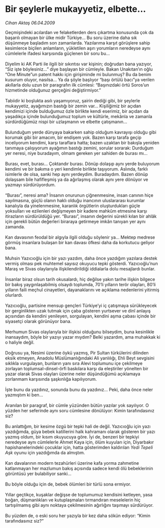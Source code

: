 # Bir şeylerle mukayyetiz, elbette...

*Cihan Aktaş 06.04.2009*

<div class="taraf_structure_2col_1zq">
<div class="margen_n">



 <p>Geçmişindeki acılardan ve felaketlerden ders çıkartma konusunda çok da başarılı olmayan bir ülke midir Türkiye... Bu soru üzerine daha sık düşünmeye başladım son zamanlarda. Yazılarıma karşıt görüşlere sahip kesimlerce biçilen anlamların, yükletilen aşırı yorumların neredeyse aynı cümlelerle ifadesi karşısında güçlenen bir soru bu... <br/><br/>Diyelim ki AK Parti ile ilgili bir sıkıntısı var kişinin; doğrudan bana yazıyor, “Siz işte böylesiniz...” diye başlayan bir cümleyle. Bakan Unakıtan’ın oğlu “One Minute”un patent hakkı için girişiminde mi bulunmuş? Bu da benim kusurum oluyor, nasılsa... Ya da şöyle başlıyor “başı örtülü bacı”ya verilen akıllarla dolu uzun bir paragrafın ilk cümlesi: “Başınızdaki örtü Soros’un hizmetinde olduğunuz gerçeğini değiştirmiyor.” <br/><br/>Tabiidir ki boşlukta asılı yaşamıyoruz, şairin dediği gibi, bir şeylerle mukayyetiz, ayağımızın bastığı bir zemin var... Kişiliğimiz bir açıdan kendimizi içinde bulduğumuz özle birlikte kendi eserimiz, bir açıdan da yaşadıkça içinde bulunduğumuz toplum ve kültürle, mekânla ve zamanla sürdürdüğümüz nispi bir uzlaşmanın ve elbette çatışmanın... <br/><br/>Bulunduğum yerde dünyaya bakarken sahip olduğum kavrayışı olduğu gibi korumak gibi bir amacım, bir endişem yok. Bazen karşı tarafa geçip inceliyorum kendimi, karşı taraflara hatta; bazen uzaktan bir bakışla yeniden tanımaya çalışıyorum ayağımın bastığı zemini, sorular sorarak: Durduğum yer neresi, niye buradayım, olmam gereken yer sahiden de burası mı... <br/><br/>Burası, evet, burası... Çoktandır burası. Dönüp dolaşıp aynı yerde buluyorum kendimi ve bir bakıma o yeri kendimle birlikte taşıyorum. Aslında, farklı isimlerle de olsa, sanki hep aynı yerdeydim. Buradaydım. Bazen dönüp dolaşsam bile hafifleşmiş ya da ağırlaşmış olarak aynı yere dönüyor ve yazmayı sürdürüyordum. <br/><br/>“Burası”, neresi ama? İnsanın onurunun çiğnenmesine, insan canının hiçe sayılmasına, güçlü olanın haklı olduğu inancının uluslararası kurumlar kanalıyla da yinelenmesine, karanlık örgütlerin oluşturdukları güçle yoksulları ve ezilenleri değişmeyen bir kadere mahkûm etmesine karşı itirazların sürdürüldüğü yer. “Burası”, insanın değerini sürekli kılan bir ahlâk için gerekli bütün değerleri biraraya getirmeye imkân tanıyan yer aynı zamanda. <br/><br/>Kan davasının feodal bir algıyla ilgili olduğu söylenir ya... Mektep medrese görmüş insanlara bulaşan bir kan davası öfkesi daha da korkutucu geliyor bana. <br/><br/>Muhsin Yazıcıoğlu için bir yazı yazdım, daha önce yazdığım yazılara destek vermiş olması pek muhtemel sayısız okuyucu tepki gösterdi. Yazıcıoğlu’nun Maraş ve Sivas olaylarıyla ilişkilendirildiği iddialarla dolu mesajlardı bunlar. <br/><br/>İnsanlar biraz olsun tarih okusalardı, hiç değilse yakın tarihe ilişkin bilgece bir bakış yaygınlaşabilmiş olsaydı toplumda, 70’li yılların terör olayları, 80’li yılların faili meçhul cinayetleri, dayanaklarını ve açıklama nedenlerini yitirmiş olurlardı. <br/><br/>Yazıcıoğlu, partisine mensup gençleri Türkiye’yi iç çatışmaya sürükleyecek bir gerginlikten uzak tutmak için çaba gösteren yurtsever ve dinî anlayış açısından da kendini yenileyen, sorgulayan, kendini aşma çabası içinde bir siyasetçi olarak görünüyor bana. <br/><br/>Merhumun Sivas olaylarıyla bir ilişkisi olduğunu bilseydim, buna kesinlikle inansaydım, böyle bir yazıyı yazar mıydım? Belki yazardım, ama muhakkak ki o haliyle değil. <br/><br/>Doğrusu ya, Nesimi üzerine öykü yazmış, Pir Sultan türkülerini dilinden eksik etmeyen, Anadolu Müslümanlığındaki Ali yanlılığı, Ehli Beyt sevgisini sıklıkla vurgulayan, bunların yanı sıra Alevi toplumunu içe çekilmeye zorlayan toplumsal-dinsel-örfi baskılara karşı da eleştiriler yönelten bir yazar olarak Sivas olayları üzerine neler düşündüğümü açıklamaya zorlanmam karşısında şaşkınlığa kapılıyorum. <br/><br/>İşte bunu da yazdınız, sonunda bunu da yazdınız... Peki, daha önce neler yazmıştım ki ben... <br/><br/>Aranılan bir paragraf, bir cümle yüzünden bütün yazılar yok sayılıyor. O yüzden her seferinde aynı soru cümlesine dönülüyor: Kimin tarafındasınız siz? <br/><br/>Bu anlattığım, bir kesime özgü bir tepki hali de değil. Yazıcıoğlu için yazı yazdığımda, güya bebek katillerini halk kahramanı olarak gösteren bir yazı yazmış oldum, bir kısım okuyucuya göre. İyi de, benzeri bir tepkiyi neredeyse aynı cümlelerle Ahmet Kaya için, ölüm kuyuları için, Diyarbakır hapishanelerindeki çocuklar için, hatta gösterimden kaldırılan <i>Yedi Tepeli Aşk</i> oyunu için yazdığımda da almıştım. <br/><br/>Kan davalarının modern tezahürleri üzerine kafa yorma zahmetine katlanmayan her mazlumun bakış açısında sadece kendi ölü bebeklerinin görüntüsü yer bulabiliyor sanki... <br/><br/>Bu böyle olduğu için de, bebek ölümleri bir türlü sona ermiyor. <br/><br/>Yıllar geçtikçe, kuşaklar değişse de toplumumuz kendisini ketleyen, yasa boğan, düşmanlıkları ve kutuplaşmaları tırmandıran meselelerin hiç tartışılmamış gibi aynı noktaya çekilmesinin ağırlığını taşımayı sürdürüyor. <br/><br/>Bu yüzden de, o eski soru her yazıyla bir kez daha sökün ediyor: “Kimin tarafındasınız siz?” </p>
<br/>
<br/>
<br/>



<br/>


<div id="taraf_not">
</div>

</div>


</div>
